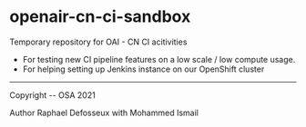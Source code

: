 # openair-cn-ci-sandbox

Temporary repository for OAI - CN CI acitivities

- For testing new CI pipeline features on a low scale / low compute usage.
- For helping setting up Jenkins instance on our OpenShift cluster

---

Copyright -- OSA 2021

Author Raphael Defosseux with Mohammed Ismail
